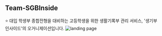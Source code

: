 ## Team-SGBInside
⭐ 대입 학생부 종합전형을 대비하는 고등학생을 위한 생활기록부 관리 서비스, '생기부 인사이드'의 오거니제이션입니다.
![landing page](https://user-images.githubusercontent.com/102017556/232642358-44ec62cf-5196-4464-9c83-d992941ee4b5.png)

